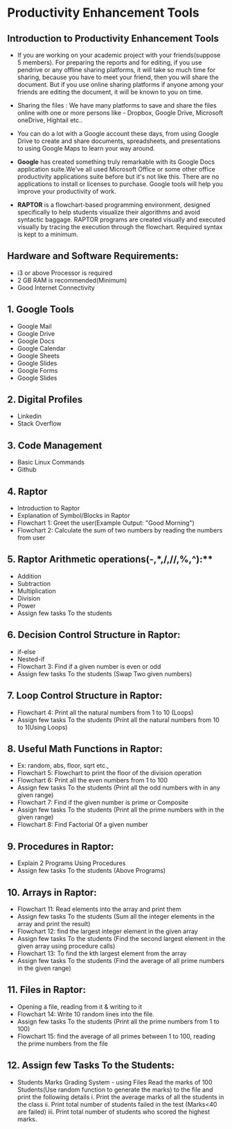 # Productivity Enhancement Tools
## Introduction to Productivity Enhancement Tools
* If you are working on your academic project with your friends(suppose 5 members). For preparing the reports and for editing, if you use pendrive or any offline sharing platforms, it will take so much time for sharing, because you have to meet your friend, then you will share the document. But if you use online sharing platforms if anyone among your friends are editing the document, it will be known to you on time.
* Sharing the files : We have many platforms to save and share the files online with one or more persons like - Dropbox, Google Drive, Microsoft oneDrive, Hightail etc..

* You can do a lot with a Google account these days, from using Google Drive to create and share documents, spreadsheets, and presentations to using Google Maps to learn your way around.

* **Google** has created something truly remarkable with its Google Docs application suite.We've all used Microsoft Office or some other office productivity applications suite before but it's not like this. There are no applications to install or licenses to purchase. Google tools will help you improve your productivity of work.
        
* **RAPTOR** is a flowchart-based programming environment, designed specifically to help students visualize their algorithms and avoid syntactic baggage. RAPTOR programs are created visually and executed visually by tracing the execution through the flowchart. Required syntax is kept to a minimum.
  
## Hardware and Software Requirements:
- i3 or above Processor is required
- 2 GB RAM is recommended(Minimum)
- Good Internet Connectivity
## 1. Google Tools 
  *  Google Mail
  *  Google Drive
  *  Google Docs
  *  Google Calendar
  *  Google Sheets
  *  Google Slides
  *  Google Forms
  *  Google Slides
## 2. Digital Profiles
  *  Linkedin
  *  Stack Overflow
## 3. Code Management
  *  Basic Linux Commands
  *  Github
## 4. Raptor
  *  Introduction to Raptor
  *  Explanation of Symbol/Blocks in Raptor
  *  Flowchart 1: Greet the user(Example Output: "Good Morning")
  *  Flowchart 2: Calculate the sum of two numbers by reading the numbers from user
## 5. Raptor Arithmetic operations(-,*,/,//,%,^):**
  *   Addition
  *   Subtraction
  *   Multiplication
  *   Division
  *   Power
  *   Assign few tasks To the students
## 6. Decision Control Structure in Raptor:
   *  if-else
   *  Nested-if
   *  Flowchart 3: Find if a given number is even or odd
   *   Assign few tasks To the students (Swap Two given numbers)
## 7. Loop Control Structure in Raptor:
   *  Flowchart 4: Print all the natural numbers from 1 to 10 (Loops)
   *  Assign few tasks To the students (Print all the natural numbers from 10 to 1(Using Loops)
## 8. Useful Math Functions in Raptor:
   *  Ex: random, abs, floor, sqrt etc.,
   *  Flowchart 5: Flowchart to print the floor of the division operation
   *  Flowchart 6: Print all the even numbers from 1 to 100
   *  Assign few tasks To the students (Print all the odd numbers with in any given range)
   *  Flowchart 7: Find if the given number is prime or Composite
   *  Assign few tasks To the students (Print all the prime numbers with in the given range)
   *  Flowchart 8: Find Factorial Of a given number
## 9. Procedures in Raptor:
   *  Explain 2 Programs Using Procedures
   *  Assign few tasks To the students (Above Programs)
## 10. Arrays in Raptor:
   *  Flowchart 11: Read elements into the array and print them
   *  Assign few tasks To the students (Sum all the integer elements in the array and print the result)
   *  Flowchart 12: find the largest integer element in the given array
   *  Assign few tasks To the students (Find the second largest element in the given array using procedure calls)
   *  Flowchart 13: To find the kth largest element from the array
   *  Assign few tasks To the students (Find the average of all prime numbers in the given range)
## 11. Files in Raptor:
   *  Opening a file, reading from it & writing to it
   *  Flowchart 14: Write 10 random lines into the file.
   *  Assign few tasks To the students (Print all the prime numbers from 1 to 100)
   *  Flowchart 15: find the average of all primes between 1 to 100, reading the prime numbers from the file
## 12. Assign few Tasks To the Students:
   * Students Marks Grading System - using Files Read the marks of 100 Students(Use random function to generate the marks) to the file and print the following
details
        i. Print the average marks of all the students in the class
        ii. Print total number of students failed in the test (Marks<40 are failed)
        iii. Print total number of students who scored the highest marks.


